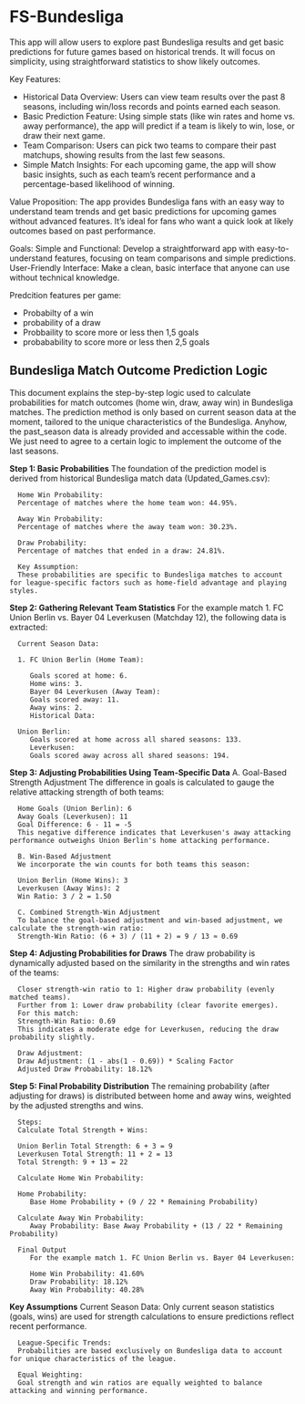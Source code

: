 # FS-Bundesliga

This app will allow users to explore past Bundesliga results and get basic predictions for future games based on historical trends. It will focus on simplicity, using straightforward statistics to show likely outcomes.

Key Features:
- Historical Data Overview: Users can view team results over the past 8 seasons, including win/loss records and points earned each season.
- Basic Prediction Feature: Using simple stats (like win rates and home vs. away performance), the app will predict if a team is likely to win, lose, or draw their next game.
- Team Comparison: Users can pick two teams to compare their past matchups, showing results from the last few seasons.
- Simple Match Insights: For each upcoming game, the app will show basic insights, such as each team’s recent performance and a percentage-based likelihood of winning.

Value Proposition:
The app provides Bundesliga fans with an easy way to understand team trends and get basic predictions for upcoming games without advanced features. It’s ideal for fans who want a quick look at likely outcomes based on past performance.

Goals:
Simple and Functional: Develop a straightforward app with easy-to-understand features, focusing on team comparisons and simple predictions.
User-Friendly Interface: Make a clean, basic interface that anyone can use without technical knowledge.

Predcition features per game:
- Probabilty of a win
- probability of a draw
- Probbaility to score more or less then 1,5 goals 
- probabability to score more or less then 2,5 goals


## Bundesliga Match Outcome Prediction Logic
This document explains the step-by-step logic used to calculate probabilities for match outcomes (home win, draw, away win) in Bundesliga matches. The prediction method is only based on current season data at the moment, tailored to the unique characteristics of the Bundesliga. Anyhow, the past_season data is already provided and accessable within the code. We just need to agree to a certain logic to implement the outcome of the last seasons.



   **Step 1: Basic Probabilities**
      The foundation of the prediction model is derived from historical Bundesliga match data (Updated_Games.csv):

      Home Win Probability:
      Percentage of matches where the home team won: 44.95%.

      Away Win Probability:
      Percentage of matches where the away team won: 30.23%.

      Draw Probability:
      Percentage of matches that ended in a draw: 24.81%.

      Key Assumption:
      These probabilities are specific to Bundesliga matches to account for league-specific factors such as home-field advantage and playing styles.

   **Step 2: Gathering Relevant Team Statistics**
      For the example match 1. FC Union Berlin vs. Bayer 04 Leverkusen (Matchday 12), the following data is extracted:

      Current Season Data:

      1. FC Union Berlin (Home Team):

         Goals scored at home: 6.
         Home wins: 3.
         Bayer 04 Leverkusen (Away Team):
         Goals scored away: 11.
         Away wins: 2.
         Historical Data:

      Union Berlin:
         Goals scored at home across all shared seasons: 133.
         Leverkusen:
         Goals scored away across all shared seasons: 194.

   **Step 3: Adjusting Probabilities Using Team-Specific Data**
      A. Goal-Based Strength Adjustment
      The difference in goals is calculated to gauge the relative attacking strength of both teams:

      Home Goals (Union Berlin): 6
      Away Goals (Leverkusen): 11
      Goal Difference: 6 - 11 = -5
      This negative difference indicates that Leverkusen's away attacking performance outweighs Union Berlin's home attacking performance.

      B. Win-Based Adjustment
      We incorporate the win counts for both teams this season:

      Union Berlin (Home Wins): 3
      Leverkusen (Away Wins): 2
      Win Ratio: 3 / 2 = 1.50

      C. Combined Strength-Win Adjustment
      To balance the goal-based adjustment and win-based adjustment, we calculate the strength-win ratio:
      Strength-Win Ratio: (6 + 3) / (11 + 2) = 9 / 13 ≈ 0.69

   **Step 4: Adjusting Probabilities for Draws**
      The draw probability is dynamically adjusted based on the similarity in the strengths and win rates of the teams:

      Closer strength-win ratio to 1: Higher draw probability (evenly matched teams).
      Further from 1: Lower draw probability (clear favorite emerges).
      For this match:
      Strength-Win Ratio: 0.69
      This indicates a moderate edge for Leverkusen, reducing the draw probability slightly.

      Draw Adjustment:
      Draw Adjustment: (1 - abs(1 - 0.69)) * Scaling Factor
      Adjusted Draw Probability: 18.12%

   **Step 5: Final Probability Distribution**
      The remaining probability (after adjusting for draws) is distributed between home and away wins, weighted by the adjusted strengths and wins.

      Steps:
      Calculate Total Strength + Wins:

      Union Berlin Total Strength: 6 + 3 = 9
      Leverkusen Total Strength: 11 + 2 = 13
      Total Strength: 9 + 13 = 22
      
      Calculate Home Win Probability:
      
      Home Probability: 
         Base Home Probability + (9 / 22 * Remaining Probability)

      Calculate Away Win Probability:
         Away Probability: Base Away Probability + (13 / 22 * Remaining Probability)

      Final Output
         For the example match 1. FC Union Berlin vs. Bayer 04 Leverkusen:

         Home Win Probability: 41.60%
         Draw Probability: 18.12%
         Away Win Probability: 40.28%
      
   **Key Assumptions**
      Current Season Data:
      Only current season statistics (goals, wins) are used for strength calculations to ensure predictions reflect recent performance.

      League-Specific Trends:
      Probabilities are based exclusively on Bundesliga data to account for unique characteristics of the league.

      Equal Weighting:
      Goal strength and win ratios are equally weighted to balance attacking and winning performance.